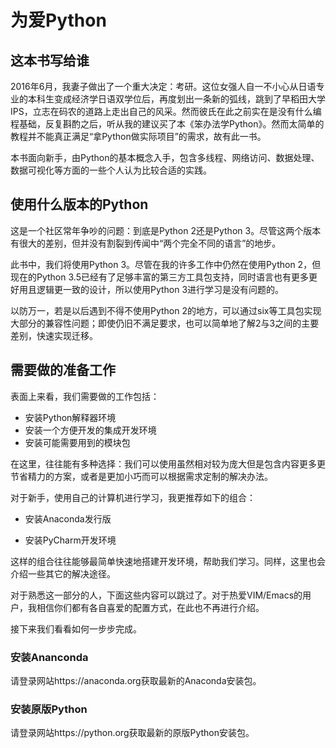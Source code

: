 # 为爱Python

## 这本书写给谁

2016年6月，我妻子做出了一个重大决定：考研。这位女强人自一不小心从日语专业的本科生变成经济学日语双学位后，再度划出一条新的弧线，跳到了早稻田大学IPS，立志在码农的道路上走出自己的风采。然而彼氏在此之前实在是没有什么编程基础，反复斟酌之后，听从我的建议买了本《笨办法学Python》。然而太简单的教程并不能真正满足“拿Python做实际项目”的需求，故有此一书。

本书面向新手，由Python的基本概念入手，包含多线程、网络访问、数据处理、数据可视化等方面的一些个人认为比较合适的实践。

## 使用什么版本的Python

这是一个社区常年争吵的问题：到底是Python 2还是Python 3。尽管这两个版本有很大的差别，但并没有割裂到传闻中“两个完全不同的语言”的地步。

此书中，我们将使用Python 3。尽管在我的许多工作中仍然在使用Python 2，但现在的Python 3.5已经有了足够丰富的第三方工具包支持，同时语言也有更多更好用且逻辑更一致的设计，所以使用Python 3进行学习是没有问题的。

以防万一，若是以后遇到不得不使用Python 2的地方，可以通过six等工具包实现大部分的兼容性问题；即使仍旧不满足要求，也可以简单地了解2与3之间的主要差别，快速实现迁移。

## 需要做的准备工作

表面上来看，我们需要做的工作包括：

* 安装Python解释器环境
* 安装一个方便开发的集成开发环境
* 安装可能需要用到的模块包

在这里，往往能有多种选择：我们可以使用虽然相对较为庞大但是包含内容更多更节省精力的方案，或者是更加小巧而可以根据需求定制的解决办法。

对于新手，使用自己的计算机进行学习，我更推荐如下的组合：

* 安装Anaconda发行版

* 安装PyCharm开发环境

这样的组合往往能够最简单快速地搭建开发环境，帮助我们学习。同样，这里也会介绍一些其它的解决途径。

对于熟悉这一部分的人，下面这些内容可以跳过了。对于热爱VIM/Emacs的用户，我相信你们都有各自喜爱的配置方式，在此也不再进行介绍。

接下来我们看看如何一步步完成。

### 安装Ananconda

请登录网站https://anaconda.org获取最新的Anaconda安装包。

### 安装原版Python

请登录网站https://python.org获取最新的原版Python安装包。

